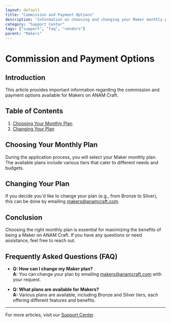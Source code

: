 ```yaml
---
layout: default
title: "Commission and Payment Options"
description: "Information on choosing and changing your Maker monthly plan."
category: "Support Center"
tags: ["support", "faq", "vendors"]
parent: "Makers"
---
```


# Commission and Payment Options

## Introduction

This article provides important information regarding the commission and payment options available for Makers on ANAM Craft.

## Table of Contents
1. [Choosing Your Monthly Plan](#choosing-your-monthly-plan)
2. [Changing Your Plan](#changing-your-plan)

## Choosing Your Monthly Plan

During the application process, you will select your Maker monthly plan. The available plans include various tiers that cater to different needs and budgets.

## Changing Your Plan

If you decide you'd like to change your plan (e.g., from Bronze to Silver), this can be done by emailing [makers@anamcraft.com](mailto:makers@anamcraft.com).

## Conclusion

Choosing the right monthly plan is essential for maximizing the benefits of being a Maker on ANAM Craft. If you have any questions or need assistance, feel free to reach out.

## Frequently Asked Questions (FAQ)

- **Q: How can I change my Maker plan?**  
  **A:** You can change your plan by emailing makers@anamcraft.com with your request.

- **Q: What plans are available for Makers?**  
  **A:** Various plans are available, including Bronze and Silver tiers, each offering different features and benefits.
---

For more articles, visit our [Support Center](https://support.anamcraft.com).